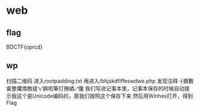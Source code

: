 # web

## flag
BDCTF{oprcd}

## wp
扫描二维码 进入rootpadding.txt
再进入/bhjskdfiffeswdwe.php
发现注释  ┼攠數畣整爠煥敵瑳∨䑂呃筆灯捲絤⤢㸥 
我们写进记事本里，记事本保存的时候自动提示我这个是Unicode编码的，那我们按照这个保存下来
然后用Winhex打开，得到Flag
